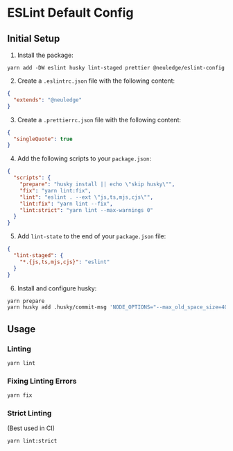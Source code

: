# ESLint Default Config

## Initial Setup

1. Install the package:

```
yarn add -DW eslint husky lint-staged prettier @neuledge/eslint-config
```

2. Create a `.eslintrc.json` file with the following content:

```json
{
  "extends": "@neuledge"
}
```

3. Create a `.prettierrc.json` file with the following content:

```json
{
  "singleQuote": true
}
```

4. Add the following scripts to your `package.json`:

```json
{
  "scripts": {
    "prepare": "husky install || echo \"skip husky\"",
    "fix": "yarn lint:fix",
    "lint": "eslint . --ext \"js,ts,mjs,cjs\"",
    "lint:fix": "yarn lint --fix",
    "lint:strict": "yarn lint --max-warnings 0"
  }
}
```

5. Add `lint-state` to the end of your `package.json` file:

```json
{
  "lint-staged": {
    "*.{js,ts,mjs,cjs}": "eslint"
  }
}
```

6. Install and configure husky:

```bash
yarn prepare
yarn husky add .husky/commit-msg 'NODE_OPTIONS="--max_old_space_size=4096" npx --no-save lint-staged'
```

## Usage

### Linting

```bash
yarn lint
```

### Fixing Linting Errors

```bash
yarn fix
```

### Strict Linting

(Best used in CI)

```bash
yarn lint:strict
```

